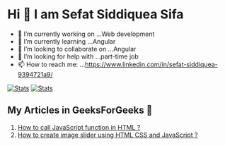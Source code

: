 # Hi 👋 I am Sefat Siddiquea Sifa 
- 🔭 I’m currently working on ...Web development
- 🌱 I’m currently learning ...Angular
- 👯 I’m looking to collaborate on ...Angular
- 🤔 I’m looking for help with ...part-time job
- 📫 How to reach me: ...https://www.linkedin.com/in/sefat-siddiquea-9394721a9/
 
[![Stats](https://github-readme-stats.vercel.app/api?username=sifa123&count_private=true&show_icons=true&theme=nightowl)](https://github.com/sifa123) 
[![Stats](https://github-readme-stats.vercel.app/api/top-langs?username=sifa123&show_icons=true&theme=nightowl)](https://github.com/sifa123)

## My Articles in GeeksForGeeks :tada:
1. [How to call JavaScript function in HTML ?](https://www.geeksforgeeks.org/how-to-call-javascript-function-in-html/)
2. [How to create image slider using HTML CSS and JavaScript ?](https://www.geeksforgeeks.org/how-to-create-image-slider-using-html-css-and-javascript/)
